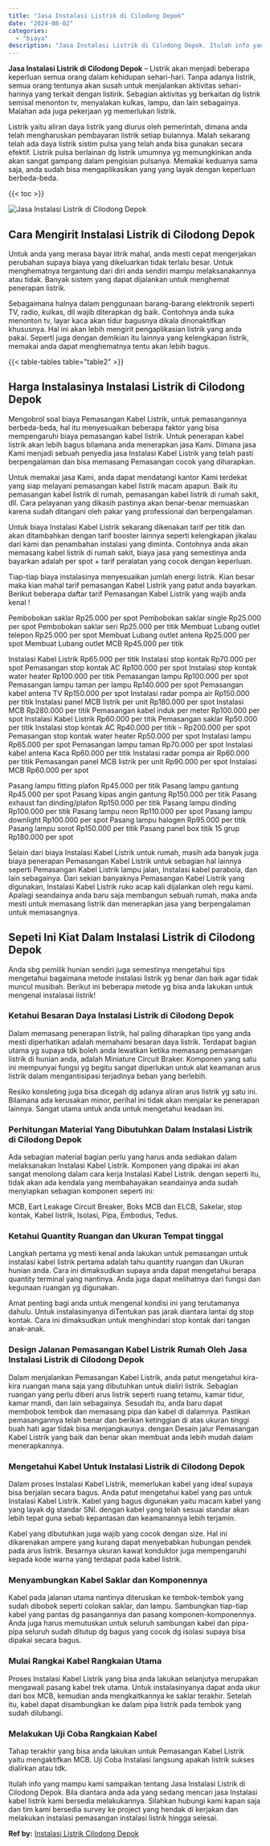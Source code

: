 ```yaml
---
title: "Jasa Instalasi Listrik di Cilodong Depok"
date: "2024-08-02"
categories: 
  - "biaya"
description: "Jasa Instalasi Listrik di Cilodong Depok. Itulah info yang mampu kami sampaikan tentang Jasa Instalasi Listrik di Cilodong Depok. Bila diantara anda ada yang..."
---
```


**Jasa Instalasi Listrik di Cilodong Depok** – Listrik akan menjadi beberapa keperluan semua orang dalam kehidupan sehari-hari. Tanpa adanya listrik, semua orang tentunya akan susah untuk menjalankan aktivitas sehari-harinya yang terkait dengan listirik. Sebagian aktivitas yg berkaitan dg listrik semisal menonton tv, menyalakan kulkas, lampu, dan lain sebagainya. Malahan ada juga pekerjaan yg memerlukan listrik.

Listrik yaitu aliran daya listrik yang diurus oleh pemerintah, dimana anda telah mengharuskan pembayaran listrik setiap bulannya. Malah sekarang telah ada daya listrik sistim pulsa yang telah anda bisa gunakan secara efektif. Listrik pulsa berlainan dg listrik umumnya yg memungkinkan anda akan sangat gampang dalam pengisian pulsanya. Memakai keduanya sama saja, anda sudah bisa mengaplikasikan yang yang layak dengan keperluan berbeda-beda.

{{< toc >}}

![Jasa Instalasi Listrik di Cilodong Depok](/images/instalasi-listrik-murah43.png)

## Cara Mengirit Instalasi Listrik di Cilodong Depok

Untuk anda yang merasa bayar litrik mahal, anda mesti cepat mengerjakan perubahan supaya biaya yang dikeluarkan tidak terlalu besar. Untuk menghematnya tergantung dari diri anda sendiri mampu melaksanakannya atau tidak. Banyak sistem yang dapat dijalankan untuk menghemat penerapan listrik.

Sebagaimana halnya dalam penggunaan barang-barang elektronik seperti TV, radio, kulkas, dll wajib diterapkan dg baik. Contohnya anda suka menonton tv, layar kaca akan tidur bagusnya dikala dinonaktifkan khususnya. Hal ini akan lebih mengirit pengaplikasian listrik yang anda pakai. Seperti juga dengan demikian itu lainnya yang kelengkapan listrik, memakai anda dapat menghematnya tentu akan lebih bagus.

{{< table-tables table="table2" >}}

## Harga Instalasinya Instalasi Listrik di Cilodong Depok

Mengobrol soal biaya Pemasangan Kabel Listrik, untuk pemasangannya berbeda-beda, hal itu menyesuaikan beberapa faktor yang bisa mempengaruhi biaya pemasangan kabel listrik. Untuk penerapan kabel listrik akan lebih bagus bilamana anda menerapkan jasa Kami. Dimana jasa Kami menjadi sebuah penyedia jasa Instalasi Kabel Listrik yang telah pasti berpengalaman dan bisa memasang Pemasangan cocok yang diharapkan.

Untuk memakai jasa Kami, anda dapat mendatangi kantor Kami terdekat yang siap melayani pemasangan kabel listrik macam apapun. Baik itu pemasangan kabel listrik di rumah, pemasangan kabel listrik di rumah sakit, dll. Cara pelayanan yang dikasih pastinya akan benar-benar memuaskan karena sudah ditangani oleh pakar yang professional dan berpengalaman.

Untuk biaya Instalasi Kabel Listrik sekarang dikenakan tarif per titik dan akan ditambahkan dengan tarif booster lainnya seperti kelengkapan jikalau dari kami dan penambahan instalasi yang diminta. Contohnya anda akan memasang kabel listrik di rumah sakit, biaya jasa yang semestinya anda bayarkan adalah per spot + tarif peralatan yang cocok dengan keperluan.

Tiap-tiap biaya instalasinya menyesuaikan jumlah energi listrik. Kian besar maka kian mahal tarif pemasangan Kabel Listrik yang patut anda bayarkan. Berikut beberapa daftar tarif Pemasangan Kabel Listrik yang wajib anda kenal !

Pembobokan saklar Rp25.000 per spot Pembobokan saklar single Rp25.000 per spot Pembobokan saklar seri Rp25.000 per titik Membuat Lubang outlet telepon Rp25.000 per spot Membuat Lubang outlet antena Rp25.000 per spot Membuat Lubang outlet MCB Rp45.000 per titik

Instalasi Kabel Listrik Rp65.000 per titik Instalasi stop kontak Rp70.000 per spot Pemasangan stop kontak AC Rp100.000 per spot Instalasi stop kontak water heater Rp100.000 per titik Pemasangan lampu Rp100.000 per spot Pemasangan lampu taman per lampu Rp140.000 per spot Pemasangan kabel antena TV Rp150.000 per spot Instalasi radar pompa air Rp150.000 per titik Instalasi panel MCB listrik per unit Rp180.000 per spot Instalasi MCB Rp280.000 per titik Pemasangan kabel induk per meter Rp100.000 per spot Instalasi Kabel Listrik Rp60.000 per titik Pemasangan saklar Rp50.000 per titik Instalasi stop kontak AC Rp40.000 per titik – Rp200.000 per spot Pemasangan stop kontak water heater Rp50.000 per spot Instalasi lampu Rp65.000 per spot Pemasangan lampu taman Rp70.000 per spot Instalasi kabel antena Kaca Rp60.000 per titik Instalasi radar pompa air Rp60.000 per titik Pemasangan panel MCB listrik per unit Rp90.000 per spot Instalasi MCB Rp60.000 per spot

Pasang lampu fitting plafon Rp45.000 per titik Pasang lampu gantung Rp45.000 per spot Pasang kipas angin gantung Rp150.000 per titik Pasang exhaust fan dinding/plafon Rp150.000 per titik Pasang lampu dinding Rp100.000 per titik Pasang lampu neon Rp110.000 per spot Pasang lampu downlight Rp100.000 per spot Pasang lampu halogen Rp95.000 per titik Pasang lampu sorot Rp150.000 per titik Pasang panel box titik 15 grup Rp180.000 per spot

Selain dari biaya Instalasi Kabel Listrik untuk rumah, masih ada banyak juga biaya penerapan Pemasangan Kabel Listrik untuk sebagian hal lainnya seperti Pemasangan Kabel Listrik lampu jalan, Instalasi kabel parabola, dan lain sebagainya. Dari sekian banyaknya Pemasangan Kabel Listrik yang digunakan, Instalasi Kabel Listrik ruko acap kali dijalankan oleh regu kami. Apalagi seandainya anda baru saja membangun sebuah rumah, maka anda mesti untuk memasang listrik dan menerapkan jasa yang berpengalaman untuk memasangnya.

## Sepeti Ini Kiat Dalam Instalasi Listrik di Cilodong Depok


Anda sbg pemilik hunian sendiri juga semestinya mengetahui tips mengetahui bagaimana metode instalasi listrik yg benar dan baik agar tidak muncul musibah. Berikut ini beberapa metode yg bisa anda lakukan untuk mengenal instalasai listrik!

### Ketahui Besaran Daya Instalasi Listrik di Cilodong Depok

Dalam memasang penerapan listrik, hal paling diharapkan tips yang anda mesti diperhatikan adalah memahami besaran daya listrik. Terdapat bagian utama yg supaya tdk boleh anda lewatkan ketika memasang pemasangan listrik di hunian anda, adalah Miniature Circuit Braker. Komponen yang satu ini mempunyai fungsi yg begitu sangat diperlukan untuk alat keamanan arus listrik dalam mengantisipasi terjadinya beban yang berlebih.

Resiko konsleting juga bisa dicegah dg adanya aliran arus listrik yg satu ini. Bilamana ada kerusakan minor, perihal ini tidak akan menjalar ke penerapan lainnya. Sangat utama untuk anda untuk mengetahui keadaan ini.

### Perhitungan Material Yang Dibutuhkan Dalam Instalasi Listrik di Cilodong Depok

Ada sebagian material bagian perlu yang harus anda sediakan dalam melaksanakan Instalasi Kabel Listrik. Komponen yang dipakai ini akan sangat menolong dalam cara kerja Instalasi Kabel Listrik. dengan seperti itu, tidak akan ada kendala yang membahayakan seandainya anda sudah menyiapkan sebagian komponen seperti ini:

MCB, Eart Leakage Circuit Breaker, Boks MCB dan ELCB, Sakelar, stop kontak, Kabel listrik, Isolasi, Pipa, Embodus, Tedus.

### Ketahui Quantity Ruangan dan Ukuran Tempat tinggal

Langkah pertama yg mesti kenal anda lakukan untuk pemasangan untuk instalasi kabel listrik pertama adalah tahu quantity ruangan dan Ukuran hunian anda. Cara ini dimaksudkan supaya anda dapat mengetahui berapa quantity terminal yang nantinya. Anda juga dapat melihatnya dari fungsi dan kegunaan ruangan yg digunakan.

Amat penting bagi anda untuk mengenal kondisi ini yang terutamanya dahulu. Untuk instalasinyanya diTentukan pas jarak diantara lantai dg stop kontak. Cara ini dimaksudkan untuk menghindari stop kontak dari tangan anak-anak.

### Design Jalanan Pemasangan Kabel Listrik Rumah Oleh Jasa Instalasi Listrik di Cilodong Depok

Dalam menjalankan Pemasangan Kabel Listrik, anda patut mengetahui kira-kira ruangan mana saja yang dibutuhkan untuk dialiri listrik. Sebagian ruangan yang perlu diberi arus listrik seperti ruang tetamu, kamar tidur, kamar mandi, dan lain sebagainya. Sesudah itu, anda baru dapat membobok tembok dan memasang pipa dan kabel di dalamnya. Pastikan pemasangannya telah benar dan berikan ketinggian di atas ukuran tinggi buah hati agar tidak bisa menjangkaunya. dengan Desain jalur Pemasangan Kabel Listrik yang baik dan benar akan membuat anda lebih mudah dalam menerapkannya.

### Mengetahui Kabel Untuk Instalasi Listrik di Cilodong Depok

Dalam proses Instalasi Kabel Listrik, memerlukan kabel yang ideal supaya bisa berjalan secara bagus. Anda patut mengetahui kabel yang pas untuk Instalasi Kabel Listrik. Kabel yang bagus digunakan yaitu macam kabel yang yang layak dg standar SNI. dengan kabel yang telah sesuai standar akan lebih tepat guna sebab kepantasan dan keamanannya lebih terjamin.

Kabel yang dibutuhkan juga wajib yang cocok dengan size. Hal ini dikarenakan ampere yang kurang dapat menyebabkan hubungan pendek pada arus listrik. Besarnya ukuran kawat konduktor juga mempengaruhi kepada kode warna yang terdapat pada kabel listrik.

### Menyambungkan Kabel Saklar dan Komponennya

Kabel pada jalanan utama nantinya diteruskan ke tembok-tembok yang sudah dibobok seperti colokan saklar, dan lampu. Sambungkan tiap-tiap kabel yang pantas dg pasangannya dan pasang komponen-komponennya. Anda juga harus memutuskan untuk seluruh sambungan kabel dan pipa-pipa seluruh sudah ditutup dg bagus yang cocok dg isolasi supaya bisa dipakai secara bagus.

### Mulai Rangkai Kabel Rangkaian Utama

Proses Instalasi Kabel Listrik yang bisa anda lakukan selanjutya merupakan mengawali pasang kabel trek utama. Untuk instalasinyanya dapat anda ukur dari box MCB, kemudian anda mengkaitkannya ke saklar terakhir. Setelah itu, kabel dapat disambungkan ke dalam pipa listrik pada tembok yang sudah dilubangi.

### Melakukan Uji Coba Rangkaian Kabel

Tahap terakhir yang bisa anda lakukan untuk Pemasangan Kabel Listrik yaitu mengaktifkan MCB. Uji Coba Instalasi langsung apakah listrik sukses dialirkan atau tdk.

Itulah info yang mampu kami sampaikan tentang Jasa Instalasi Listrik di Cilodong Depok. Bila diantara anda ada yang sedang mencari jasa Instalasi kabel listrik kami bersedia melakukannya. Silahkan hubungi kami kapan saja dan tim kami bersedia survey ke project yang hendak di kerjakan dan melakukan instalasi pemasangan instalasi listrik hingga selesai.

**Ref by:** [Instalasi Listrik Cilodong Depok](https://id.wikipedia.org/wiki/Instalasi)
